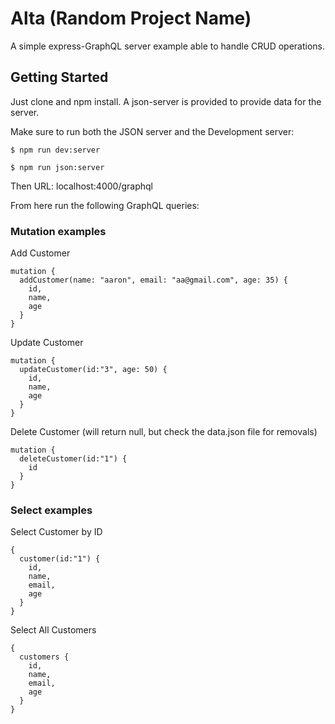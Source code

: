 # Alta (Random Project Name)

A simple express-GraphQL server example able to handle CRUD operations.

## Getting Started

Just clone and npm install.  A json-server is provided to provide data for the server.

Make sure to run both the JSON server and the Development server:

```
$ npm run dev:server
```

```
$ npm run json:server
```

Then URL: localhost:4000/graphql

From here run the following GraphQL queries:

### Mutation examples

Add Customer

```
mutation {
  addCustomer(name: "aaron", email: "aa@gmail.com", age: 35) {
    id,
    name,
    age
  }
}
```

Update Customer

```
mutation {
  updateCustomer(id:"3", age: 50) {
    id,
    name,
    age
  }
}
```

Delete Customer (will return null, but check the data.json file for removals)

```
mutation {
  deleteCustomer(id:"1") {
    id
  }
}
```

### Select examples

Select Customer by ID

```
{
  customer(id:"1") {
    id,
    name,
    email,
    age
  }
}
```

Select All Customers

```
{
  customers {
    id,
    name,
    email,
    age
  }
}
```